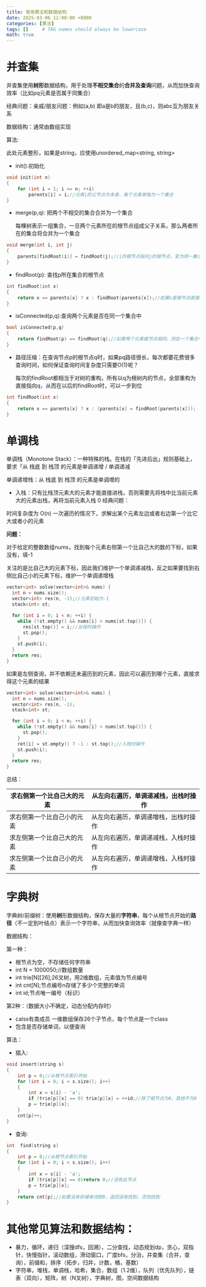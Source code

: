 ```yaml
---
title: 常用算法和数据结构
date: 2025-03-06 12:00:00 +0800
categories: [算法]
tags: []     # TAG names should always be lowercase
math: true
---
```

# 并查集

并查集使用**树形**数据结构，用于处理**不相交集合**的**合并及查询**问题，从而加快查询效率（比如pq元素是否属于同集合）

经典问题：亲戚/朋友问题：例如(a,b) 即a是b的朋友，且(b,c)，则abc互为朋友关系

数据结构：通常由数组实现

算法:

此处元素整形，如果是string，应使用unordered_map<string, string>

* init():初始化

```c++
void init(int n)
{
    for (int i = 1; i <= n; ++i)
        parents[i] = i;//元素i的父节点为本身，每个元素单独为一个集合
}
```

* merge(p,q): 把两个不相交的集合合并为一个集合

  每棵树表示一组集合，一旦两个元素所在的根节点组成父子关系，那么两者所在的集合将合并为一个集合

```c++
void merge(int i, int j)
{
    parents[findRoot(i)] = findRoot(j);//i的根节点指向j的根节点，变为同一集合
}
```

* findRoot(p): 查找p所在集合的根节点

```c++
int findRoot(int x)
{
    return x == parents[x] ? x : findRoot(parents[x]);//如果x是根节点直接返回，否则递归查询父节点
}
```

* isConnected(p,q):查询两个元素是否在同一个集合中

```c++
bool isConnected(p,q)
{
    return findRoot(p) == findRoot(q);//如果两个元素根节点相同，则在一个集合中
}
```

* 路径压缩：在查询节点p的根节点q时，如果pq路径很长，每次都要花费很多查询时间，如何保证查询时间复杂度只需要O(1)呢？

  每次的findRoot都相当于对树的重构，所有以q为根树内的节点，全部重构为直接指向q，从而在以后的findRoot时，可以一步到位

```c++
int findRoot(int x)
{
    return x == parents[x] ? x : (parents[x] = findRoot(parents[x]));
}
```

# 单调栈

单调栈（Monotone Stack）：一种特殊的栈。在栈的「先进后出」规则基础上，要求「从 栈底 到 栈顶 的元素是单调递增 / 单调递减

单调递增栈：从 栈底 到 栈顶 的元素是单调增的

* 入栈：只有比栈顶元素大的元素才能直接进栈，否则需要先将栈中比当前元素大的元素出栈，再将当前元素入栈
  0
  经典问题：

时间复杂度为 O(n) 一次遍历的情况下，求解出某个元素左边或者右边第一个比它大或者小的元素

**问题：**

对于给定的整数数组nums，找到每个元素右侧第一个比自己大的数的下标，如果没有，填-1

关注的是比自己大的元素下标，因此我们维护一个单调递减栈，反之如果要找到右侧比自己小的元素下标，维护一个单调递增栈

```c++
vector<int> solve(vector<int>& nums) {
  int n = nums.size();
  vector<int> res(n, -1);//元素初始为-1
  stack<int> st;

  for (int i = 0; i < n; ++i) {
    while (!st.empty() && nums[i] > nums[st.top()]) {
      res[st.top()] = i;//出栈时操作
      st.pop();
    }
    st.push(i);
  }
  return res;
}
```

如果是左侧查询，并不依赖还未遍历到的元素，因此可以遍历到哪个元素，直接求得这个元素的结果

```c++
vector<int> solve(vector<int>& nums) {
  int n = nums.size();
  vector<int> res(n, -1);
  stack<int> st;

  for (int i = 0; i < n; ++i) {
    while (!st.empty() && nums[i] > nums[st.top()]) {
      st.pop();
    }
    ret[i] = st.empty() ? -1 : st.top();//入栈时操作
    st.push(i);
  }
  return res;
}
```

总结：

| 求右侧第一个比自己大的元素 | 从左向右遍历，单调递减栈，出栈时操作 |
| -------------------------- | ------------------------------------ |
| 求右侧第一个比自己小的元素 | 从左向右遍历，单调递增栈，出栈时操作 |
| 求左侧第一个比自己大的元素 | 从左向右遍历，单调递减栈，入栈时操作 |
| 求左侧第一个比自己小的元素 | 从左向右遍历，单调递增栈，入栈时操作 |

# 字典树

字典树/前缀树：使用**树**形数据结构，保存大量的**字符串**，每个从根节点开始的**路径**（不一定到叶结点）表示一个字符串，从而加快查询效率（就像查字典一样）

数据结构：

第一种：

* 根节点为空，不存储任何字符串
* int N = 1000050;//数组数量
* int trie[N][26];26叉树，用2维数组，元素值为节点编号
* int cnt[N];节点编号n存储了多少个完整的单词
* int id;节点唯一编号（标识）

第2种：（数据大小不确定，动态分配内存时）

* calss有类成员 一维数组保存26个子节点，每个节点是一个class
* 包含是否存储单词，以便查询

算法：

* 插入:

```c++
void insert(string s)
{
	int p = 0;//从根节点索引开始
	for (int i = 0; i < s.size(); i++)
	{
		int x = s[i] - 'a';
		if (trie[p][x] == 0) trie[p][x] = ++id;//除了根节点为0，其他不为0
		p = trie[p][x];
	}
	cnt[p]++;
}
```

* 查询:

```c++
int  find(string s)
{
	int p = 0;//从根节点索引开始
	for (int i = 0; i < s.size(); i++)
	{
		int x = s[i] - 'a';
		if (trie[p][x] == 0)return 0;//没有此节点
		p = trie[p][x];
	}
	return cnt[p];//如果没有存储单词即0，返回没有找到，否则找到
}
```

# 其他常见算法和数据结构：

* 暴力，循环，递归（深搜dfs，回溯），二分查找，动态规划dp，贪心，双指针，快慢指针，滚动数组，滑动窗口，广度bfs，分治，并查集（合并，查询），前缀和，排序（拓步，归并，计数，桶，基数）
* 字符串，堆栈，单调栈，哈希，集合，数组（1.2维），队列（优先队列），链表（双向），矩阵，树（N叉树），字典树，图，空间数据结构
